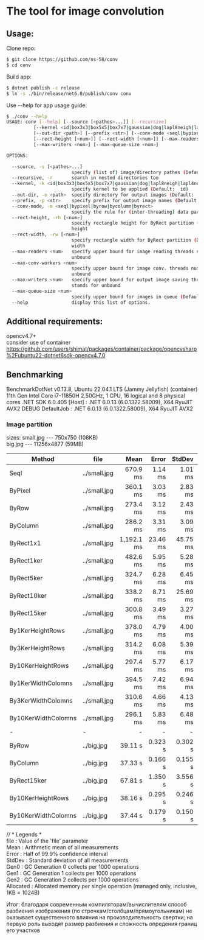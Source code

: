 # The tool for image convolution
## Usage:  
Clone repo:
  ```bash
  $ git clone https://github.com/ns-58/conv
  $ cd conv
  ```
Build app:
  ```bash
  $ dotnet publish -c release
  $ ln -s ./bin/release/net6.0/publish/conv conv
  ```
Use --help for app usage guide:
  ```bash
  $ ./conv --help
USAGE: conv [--help] [--source [<pathes>...]] [--recursive]
            [--kernel <id|box3x3|box5x5|box7x7|gaussian|dog|lapl8neigh|lapl4neigh|lapl5x5|lapl5x5log|sobeln|sobels|sobelw|sobele>]
            [--out-dir <path>] [--prefix <str>] [--conv-mode <seql|bypixel|byrow|bycolumn|byrect>]
            [--rect-height [<num>]] [--rect-width [<num>]] [--max-readers <num>] [--max-conv-workers <num>]
            [--max-writers <num>] [--max-queue-size <num>]

OPTIONS:

    --source, -s [<pathes>...]
                          specify (list of) image/directory pathes (Default: ./ )
    --recursive, -r       search in nested directories too
    --kernel, -k <id|box3x3|box5x5|box7x7|gaussian|dog|lapl8neigh|lapl4neigh|lapl5x5|lapl5x5log|sobeln|sobels|sobelw|sobele>
                          specify kernel to be applied (Default:  id)
    --out-dir, -o <path>  specify directory for output images (Default: ./Out )
    --prefix, -p <str>    specify prefix for output image names (Default: Conv)
    --conv-mode, -m <seql|bypixel|byrow|bycolumn|byrect>
                          specify the rule for (inter-threading) data partition (Default: ByRow)
    --rect-height, -rh [<num>]
                          specify rectangle height for ByRect partition (Default: 9). -1 stands for image
                          height
    --rect-width, -rw [<num>]
                          specify rectangle width for ByRect partition (Default: 9). -1 stands for image
                          width
    --max-readers <num>   specify upper bound for image reading threads number (Default: 1). -1 stands for
                          unbound
    --max-conv-workers <num>
                          specify upper bound for image conv. threads number (Default: 4). -1 stands for
                          unbound
    --max-writers <num>   specify upper bound for output image saving threads number (Default: -1). -1
                          stands for unbound
    --max-queue-size <num>
                          specify upper bound for images in queue (Default: 4). -1 stands for unbound
    --help                display this list of options.
  ```
## Additional requirements:
  opencv4.7+  
  consider use of container https://github.com/users/shimat/packages/container/package/opencvsharp%2Fubuntu22-dotnet6sdk-opencv4.7.0

## Benchmarking
BenchmarkDotNet v0.13.8, Ubuntu 22.04.1 LTS (Jammy Jellyfish) (container)
11th Gen Intel Core i7-11850H 2.50GHz, 1 CPU, 16 logical and 8 physical cores
.NET SDK 6.0.405
  [Host]     : .NET 6.0.13 (6.0.1322.58009), X64 RyuJIT AVX2 DEBUG
  DefaultJob : .NET 6.0.13 (6.0.1322.58009), X64 RyuJIT AVX2
### Image partition
sizes:
small.jpg --- 750x750    (108KB)  
  big.jpg --- 11256x4877 (59MB)

| Method              | file         | Mean       | Error    | StdDev   | Gen0         | Gen1       | Gen2      | Allocated  |
|-------------------- |------------- |-----------:|---------:|---------:|-------------:|------------:|----------:|-----------:|
| Seql                | ../small.jpg |   670.9 ms |  1.14 ms |  1.01 ms |   53000.0000 |           - |         - |  643.78 MB |
| ByPixel             | ../small.jpg |   360.1 ms |  3.03 ms |  2.83 ms |   54000.0000 |   1500.0000 |         - |  646.74 MB |
| ByRow               | ../small.jpg |   273.4 ms |  3.12 ms |  2.43 ms |   53500.0000 |   1000.0000 |         - |   643.8 MB |
| ByColumn            | ../small.jpg |   286.2 ms |  3.31 ms |  3.09 ms |   53500.0000 |   1000.0000 |         - |   643.8 MB |
| ByRect1x1           | ../small.jpg | 1,192.1 ms | 23.46 ms | 45.75 ms |  216000.0000 |  24000.0000 | 1000.0000 | 2580.61 MB |
| ByRect1ker          | ../small.jpg |   482.6 ms |  5.95 ms |  5.28 ms |   95000.0000 |  16000.0000 |         - | 1144.73 MB |
| ByRect5ker          | ../small.jpg |   324.7 ms |  6.28 ms |  6.45 ms |   61000.0000 |   2000.0000 |         - |  731.14 MB |
| ByRect10ker         | ../small.jpg |   338.2 ms |  8.71 ms | 25.69 ms |   57500.0000 |   1500.0000 |         - |  686.81 MB |
| ByRect15ker         | ../small.jpg |   300.8 ms |  3.49 ms |  3.27 ms |   56000.0000 |   1000.0000 |         - |   672.3 MB |
| By1KerHeightRows    | ../small.jpg |   378.0 ms |  4.79 ms |  4.00 ms |   71000.0000 |   1000.0000 |         - |  858.11 MB |
| By3KerHeightRows    | ../small.jpg |   314.2 ms |  6.08 ms |  5.39 ms |   59000.0000 |   1000.0000 |         - |  715.24 MB |
| By10KerHeightRows   | ../small.jpg |   297.4 ms |  5.77 ms |  6.17 ms |   55500.0000 |   1000.0000 |         - |  664.96 MB |
| By1KerWidthColomns  | ../small.jpg |   394.5 ms |  7.42 ms |  6.94 ms |   71000.0000 |   1000.0000 |         - |  858.09 MB |
| By3KerWidthColomns  | ../small.jpg |   310.6 ms |  4.66 ms |  4.13 ms |   59000.0000 |   1000.0000 |         - |  715.24 MB |
| By10KerWidthColomns | ../small.jpg |   296.1 ms |  5.83 ms |  6.48 ms |   55500.0000 |   1000.0000 |         - |  664.95 MB |
| -                   |-             |-           |-         |-         |-             |-            |-          |-           |
| ByRow               | ../big.jpg   |    39.11 s |  0.323 s |  0.302 s | 7229000.0000 | 147000.0000 |         - |   84.26 GB |
| ByColumn            | ../big.jpg   |    37.33 s |  0.166 s |  0.155 s | 7227000.0000 | 139000.0000 |         - |   84.26 GB |
| ByRect15ker         | ../big.jpg   |    67.81 s |  1.350 s |  3.556 s | 7564000.0000 | 272000.0000 | 9000.0000 |   88.04 GB |
| By10KerHeightRows   | ../big.jpg   |    38.16 s |  0.295 s |  0.246 s | 7471000.0000 | 218000.0000 | 1000.0000 |   87.07 GB |
| By10KerWidthColomns | ../big.jpg   |    37.44 s |  0.179 s |  0.150 s | 7468000.0000 | 142000.0000 |         - |   87.07 GB |


// * Legends *  
  file      : Value of the 'file' parameter  
  Mean      : Arithmetic mean of all measurements  
  Error     : Half of 99.9% confidence interval  
  StdDev    : Standard deviation of all measurements  
  Gen0      : GC Generation 0 collects per 1000 operations  
  Gen1      : GC Generation 1 collects per 1000 operations  
  Gen2      : GC Generation 2 collects per 1000 operations  
  Allocated : Allocated memory per single operation (managed only, inclusive, 1KB = 1024B)  

Итог: благодаря современным компиляторам/вычислителям способ разбиения изображения (по строчкам/столбцам/прямоугольникам) не оказывает существенного влияния на производительность свертки; на первую роль выходят размер разбиения и сложность опредения границ его участков
  
